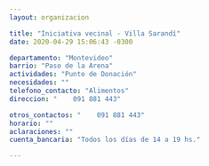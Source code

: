 ```yaml
---
layout: organizacion

title: "Iniciativa vecinal - Villa Sarandí"
date: 2020-04-29 15:06:43 -0300

departamento: "Montevideo"
barrio: "Paso de la Arena"
actividades: "Punto de Donación"
necesidades: ""
telefono_contacto: "Alimentos"
direccion: "    091 881 443"

otros_contactos: "    091 881 443"
horario: ""
aclaraciones: ""
cuenta_bancaria: "Todos los días de 14 a 19 hs."

---
```

